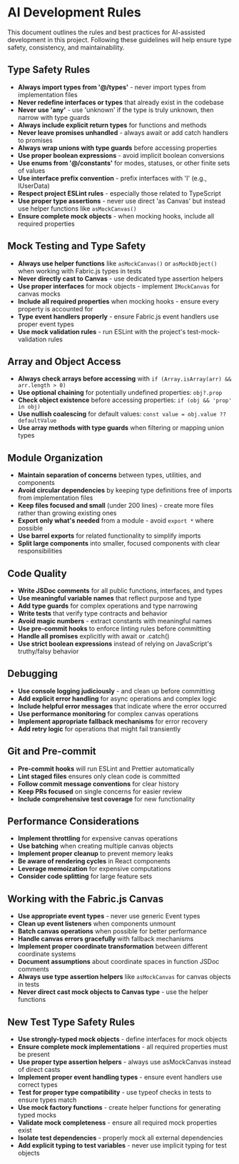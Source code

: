 
# AI Development Rules

This document outlines the rules and best practices for AI-assisted development in this project. Following these guidelines will help ensure type safety, consistency, and maintainability.

## Type Safety Rules

- **Always import types from '@/types'** - never import types from implementation files
- **Never redefine interfaces or types** that already exist in the codebase
- **Never use 'any'** - use 'unknown' if the type is truly unknown, then narrow with type guards
- **Always include explicit return types** for functions and methods
- **Never leave promises unhandled** - always await or add catch handlers to promises
- **Always wrap unions with type guards** before accessing properties
- **Use proper boolean expressions** - avoid implicit boolean conversions
- **Use enums from '@/constants'** for modes, statuses, or other finite sets of values
- **Use interface prefix convention** - prefix interfaces with 'I' (e.g., IUserData)
- **Respect project ESLint rules** - especially those related to TypeScript
- **Use proper type assertions** - never use direct 'as Canvas' but instead use helper functions like `asMockCanvas()`
- **Ensure complete mock objects** - when mocking hooks, include all required properties

## Mock Testing and Type Safety

- **Always use helper functions** like `asMockCanvas()` or `asMockObject()` when working with Fabric.js types in tests
- **Never directly cast to Canvas** - use dedicated type assertion helpers 
- **Use proper interfaces** for mock objects - implement `IMockCanvas` for canvas mocks
- **Include all required properties** when mocking hooks - ensure every property is accounted for
- **Type event handlers properly** - ensure Fabric.js event handlers use proper event types
- **Use mock validation rules** - run ESLint with the project's test-mock-validation rules

## Array and Object Access

- **Always check arrays before accessing** with `if (Array.isArray(arr) && arr.length > 0)`
- **Use optional chaining** for potentially undefined properties: `obj?.prop`
- **Check object existence** before accessing properties: `if (obj && 'prop' in obj)`
- **Use nullish coalescing** for default values: `const value = obj.value ?? defaultValue`
- **Use array methods with type guards** when filtering or mapping union types

## Module Organization

- **Maintain separation of concerns** between types, utilities, and components
- **Avoid circular dependencies** by keeping type definitions free of imports from implementation files
- **Keep files focused and small** (under 200 lines) - create more files rather than growing existing ones
- **Export only what's needed** from a module - avoid `export *` where possible
- **Use barrel exports** for related functionality to simplify imports
- **Split large components** into smaller, focused components with clear responsibilities

## Code Quality

- **Write JSDoc comments** for all public functions, interfaces, and types
- **Use meaningful variable names** that reflect purpose and type
- **Add type guards** for complex operations and type narrowing
- **Write tests** that verify type contracts and behavior
- **Avoid magic numbers** - extract constants with meaningful names
- **Use pre-commit hooks** to enforce linting rules before committing
- **Handle all promises** explicitly with await or .catch()
- **Use strict boolean expressions** instead of relying on JavaScript's truthy/falsy behavior

## Debugging

- **Use console logging judiciously** - and clean up before committing
- **Add explicit error handling** for async operations and complex logic
- **Include helpful error messages** that indicate where the error occurred
- **Use performance monitoring** for complex canvas operations
- **Implement appropriate fallback mechanisms** for error recovery
- **Add retry logic** for operations that might fail transiently

## Git and Pre-commit

- **Pre-commit hooks** will run ESLint and Prettier automatically
- **Lint staged files** ensures only clean code is committed
- **Follow commit message conventions** for clear history
- **Keep PRs focused** on single concerns for easier review
- **Include comprehensive test coverage** for new functionality

## Performance Considerations

- **Implement throttling** for expensive canvas operations
- **Use batching** when creating multiple canvas objects
- **Implement proper cleanup** to prevent memory leaks
- **Be aware of rendering cycles** in React components
- **Leverage memoization** for expensive computations
- **Consider code splitting** for large feature sets

## Working with the Fabric.js Canvas

- **Use appropriate event types** - never use generic Event types
- **Clean up event listeners** when components unmount
- **Batch canvas operations** when possible for better performance
- **Handle canvas errors gracefully** with fallback mechanisms
- **Implement proper coordinate transformation** between different coordinate systems
- **Document assumptions** about coordinate spaces in function JSDoc comments
- **Always use type assertion helpers** like `asMockCanvas` for canvas objects in tests
- **Never direct cast mock objects to Canvas type** - use the helper functions

## New Test Type Safety Rules

- **Use strongly-typed mock objects** - define interfaces for mock objects
- **Ensure complete mock implementations** - all required properties must be present
- **Use proper type assertion helpers** - always use asMockCanvas instead of direct casts
- **Implement proper event handling types** - ensure event handlers use correct types
- **Test for proper type compatibility** - use typeof checks in tests to ensure types match
- **Use mock factory functions** - create helper functions for generating typed mocks
- **Validate mock completeness** - ensure all required mock properties exist
- **Isolate test dependencies** - properly mock all external dependencies
- **Add explicit typing to test variables** - never use implicit typing for test objects
